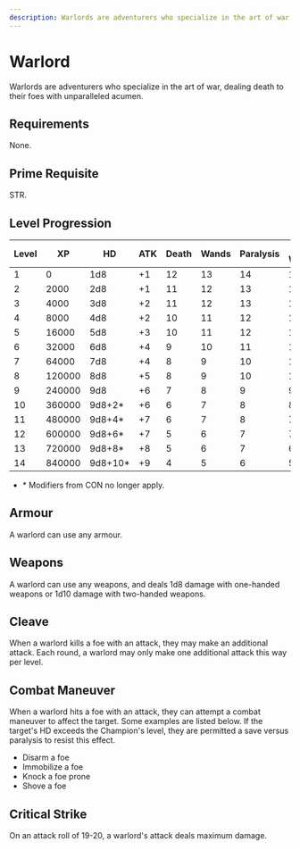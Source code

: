 ```yaml
---
description: Warlords are adventurers who specialize in the art of war, dealing death to their foes with unparalleled acumen.
---
```


# Warlord

Warlords are adventurers who specialize in the art of war, dealing death to their foes with unparalleled acumen.

## Requirements
None.

## Prime Requisite
STR.

## Level Progression
|Level|XP|HD|ATK|Death|Wands|Paralysis|Breath Weapon|Spells|
|---|---|---|---|---|---|---|---|---|
|1|0|      1d8|+1|12|13|14|15|16|
|2|2000|   2d8|+1|11|12|13|14|15|
|3|4000|   3d8|+2|11|12|13|13|15|
|4|8000|   4d8|+2|10|11|12|13|14|
|5|16000|  5d8|+3|10|11|12|12|14|
|6|32000|  6d8|+4|9|10|11|11|13|
|7|64000|  7d8|+4|8|9|10|10|12|
|8|120000| 8d8|+5|8|9|10|10|12|
|9|240000| 9d8|+6|7|8|9|9|11|
|10|360000|9d8+2*|+6|6|7|8|8|10|
|11|480000|9d8+4*|+7|6|7|8|7|10|
|12|600000|9d8+6*|+7|5|6|7|7|9|
|13|720000|9d8+8*|+8|5|6|7|6|9|
|14|840000|9d8+10*|+9|4|5|6|5|8|

- \* Modifiers from CON no longer apply. 

## Armour
A warlord can use any armour.

## Weapons
A warlord can use any weapons, and deals 1d8 damage with one-handed weapons or 1d10 damage with two-handed weapons.

## Cleave
When a warlord kills a foe with an attack, they may make an additional attack. Each round, a warlord may only make one additional attack this way per level.

## Combat Maneuver
When a warlord hits a foe with an attack, they can attempt a combat maneuver to affect the target. Some examples are listed below. If the target's HD exceeds the Champion's level, they are permitted a save versus paralysis to resist this effect.

- Disarm a foe
- Immobilize a foe
- Knock a foe prone
- Shove a foe

## Critical Strike
On an attack roll of 19-20, a warlord's attack deals maximum damage.
